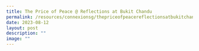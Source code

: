```yaml
---
title: The Price of Peace @ Reflections at Bukit Chandu
permalink: /resources/connexionsg/thepriceofpeacereflectionsatbukitchandu/
date: 2023-08-12
layout: post
description: ""
image: ""
---
```

